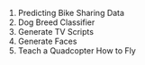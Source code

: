 1. Predicting Bike Sharing Data
2. Dog Breed Classifier
3. Generate TV Scripts
4. Generate Faces
5. Teach a Quadcopter How to Fly
